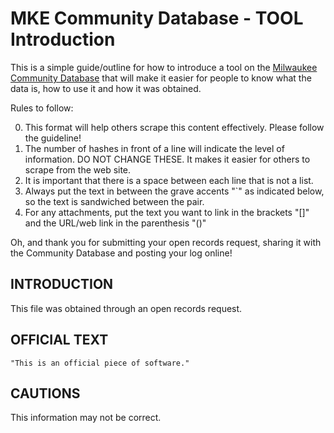 MKE Community Database - TOOL Introduction
=============

This is a simple guide/outline for how to introduce a tool on the [Milwaukee Community Database](http://mkecommunitydata.com) that will make it easier for people to know what the data is, how to use it and how it was obtained. 

Rules to follow:

0. This format will help others scrape this content effectively. Please follow the guideline!
0. The number of hashes in front of a line will indicate the level of information. DO NOT CHANGE THESE. It makes it easier for others to scrape from the web site.
0. It is important that there is a space between each line that is not a list. 
0. Always put the text in between the grave accents "`" as indicated below, so the text is sandwiched between the pair.
0. For any attachments, put the text you want to link in the brackets "[]" and the URL/web link in the parenthesis "()"

Oh, and thank you for submitting your open records request, sharing it with the Community Database and posting your log online! 

## INTRODUCTION

This file was obtained through an open records request. 

## OFFICIAL TEXT

`"This is an official piece of software."`

## CAUTIONS

This information may not be correct.

